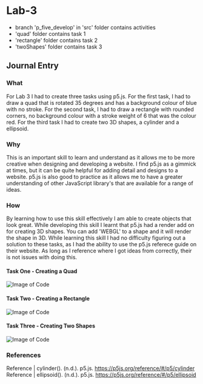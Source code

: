 # Lab-3
- branch 'p_five_develop' in 'src' folder contains activities
- 'quad' folder contains task 1
- 'rectangle' folder contains task 2
- 'twoShapes' folder contains task 3
## Journal Entry

### What

For Lab 3 I had to create three tasks using p5.js. For the first task, I had to draw a quad that is rotated 35 degrees and has a background colour of blue with no stroke. For the second task, I had to draw a rectangle with rounded corners, no background colour with a stroke weight of 6 that was the colour red. For the third task I had to create two 3D shapes, a cylinder and a ellipsoid.

### Why

This is an important skill to learn and understand as it allows me to be more creative when designing and developing a website. I find p5.js as a gimmick at times, but it can be quite helpful for adding detail and designs to a website. p5.js is also good to practice as it allows me to have a greater understanding of other JavaScript library's that are available for a range of ideas. 

### How

By learning how to use this skill effectively I am able to create objects that look great. While developing this skill I learnt that p5.js had a render add on for creating 3D shapes. You can add 'WEBGL' to a shape and it will render the shape in 3D. While learning this skill I had no difficulty figuring out a solution to these tasks, as I had the ability to use the p5.js referece guide on their website. As long as I reference where I got ideas from correctly, their is not issues with doing this. 

#### Task One - Creating a Quad

![Image of Code](https://github.com/NMIT-GITHUB/web503-week-3-lab-3/blob/master/images/task1.png)

#### Task Two - Creating a Rectangle

![Image of Code](https://github.com/NMIT-GITHUB/web503-week-3-lab-3/blob/master/images/task2.png)

#### Task Three - Creating Two Shapes

![Image of Code](https://github.com/NMIT-GITHUB/web503-week-3-lab-3/blob/master/images/task3.png)

### References

Reference | cylinder(). (n.d.). p5.js. https://p5js.org/reference/#/p5/cylinder
Reference | ellipsoid(). (n.d.). p5.js. https://p5js.org/reference/#/p5/ellipsoid